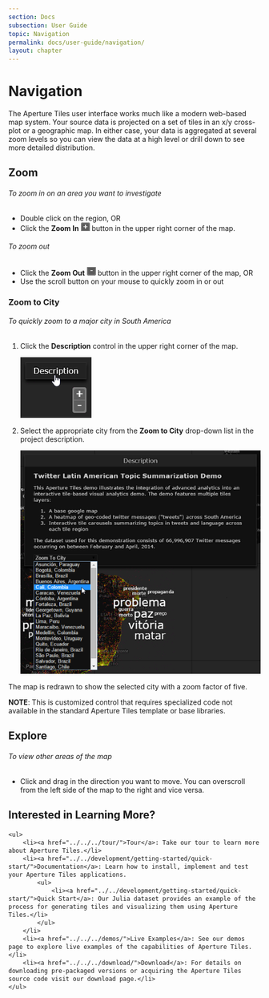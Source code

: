 ```yaml
---
section: Docs
subsection: User Guide
topic: Navigation
permalink: docs/user-guide/navigation/
layout: chapter
---
```


# Navigation #

The Aperture Tiles user interface works much like a modern web-based map system. Your source data is projected on a set of tiles in an x/y cross-plot or a geographic map. In either case, your data is aggregated at several zoom levels so you can view the data at a high level or drill down to see more detailed distribution.

## Zoom ##

<h6 class="procedure">To zoom in on an area you want to investigate</h6>

- Double click on the region, OR 
- Click the **Zoom In** ![Zoom In](../../../img/zoom-in.png) button in the upper right corner of the map.

<h6 class="procedure">To zoom out</h6>

- Click the **Zoom Out** ![Zoom Out](../../../img/zoom-out.png) button in the upper right corner of the map, OR
- Use the scroll button on your mouse to quickly zoom in or out

### Zoom to City ###

<h6 class="procedure">To quickly zoom to a major city in South America</h6>

1. Click the **Description** control in the upper right corner of the map.

    <img src="../../../img/description.png" class="screenshot" alt="Description" />

2. Select the appropriate city from the **Zoom to City** drop-down list in the project description.

    <img src="../../../img/zoom-to-city.png" class="screenshot" alt="Zoom to City" />

The map is redrawn to show the selected city with a zoom factor of five.

**NOTE**: This is customized control that requires specialized code not available in the standard Aperture Tiles template or base libraries.

## Explore ##

<h6 class="procedure">To view other areas of the map</h6>

- Click and drag in the direction you want to move. You can overscroll from the left side of the map to the right and vice versa.

<div class="git">
    <h2>Interested in Learning More?</h2>

    <ul>
        <li><a href="../../../tour/">Tour</a>: Take our tour to learn more about Aperture Tiles.</li>
        <li><a href="../../development/getting-started/quick-start/">Documentation</a>: Learn how to install, implement and test your Aperture Tiles applications.
            <ul>
                <li><a href="../../development/getting-started/quick-start/">Quick Start</a>: Our Julia dataset provides an example of the process for generating tiles and visualizing them using Aperture Tiles.</li>
            </ul>
        </li>
        <li><a href="../../../demos/">Live Examples</a>: See our demos page to explore live examples of the capabilities of Aperture Tiles.</li>
        <li><a href="../../../download/">Download</a>: For details on downloading pre-packaged versions or acquiring the Aperture Tiles source code visit our download page.</li>
    </ul>
</div>